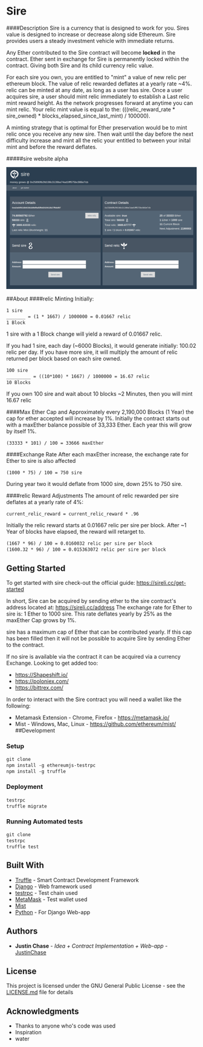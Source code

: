 # Sire
####Description
Sire is a currency that is designed to work for you. Sires value is designed to increase or decrease along side Ethereum. Sire provides users a steady investment vehicle with immediate returns.

Any Ether contributed to the Sire contract will become **locked** in the contract. Ether sent in exchange for Sire is permanently locked within the contract. Giving both Sire and its child currency relic value.

For each sire you own, you are entitled to "mint" a value of new relic per ethereum block. The value of relic rewarded deflates at a yearly rate ~4%. relic can be minted at any date, as long as a user has sire. Once a user acquires sire, a user should mint relic immediately to establish a Last relic mint reward height. As the network progresses forward at anytime you can mint relic. Your relic mint value is equal to the: (((relic_reward_rate * sire_owned) * blocks_elapsed_since_last_mint) / 100000).

A minting strategy that is optimal for Ether preservation would be to mint relic once you receive any new sire. Then wait until the day before the next difficulty increase and mint all the relic your entitled to between your inital mint and before the reward deflates.

#####sire website alpha

![Alt text](./docs/sire_alpha.png?raw=true "sire website alpha")

##About
####relic Minting
Initially: 
```
1 sire
_______ = (1 * 1667) / 1000000 = 0.01667 relic
1 Block
```
1 sire with a 1 Block change will yield a reward of 0.01667 relic. 

If you had 1 sire, each day (~6000 Blocks), it would generate initially: 100.02 relic per day.
If you have more sire, it will multiply the amount of relic returned per block based on each sire owned. 


```
100 sire
_________ = ((10*100) * 1667) / 1000000 = 16.67 relic
10 Blocks
```
If you own 100 sire and wait about 10 blocks ~2 Minutes, then you will mint 16.67 relic

####Max Ether Cap and 
Approximately every 2,190,000 Blocks (1 Year) the cap for ether accepted will increase by 1%. Initially the contract starts out with a maxEther balance possible of 33,333 Ether. Each year this will grow by itself 1%.
 ```
 (33333 * 101) / 100 = 33666 maxEther
 ```
####Exchange Rate
 After each maxEther increase, the exchange rate for Ether to sire is also affected
```
(1000 * 75) / 100 = 750 sire
```
During year two it would deflate from 1000 sire, down 25% to 750 sire.

####relic Reward Adjustments
The amount of relic rewarded per sire deflates at a yearly rate of 4%:
 ```
 current_relic_reward = current_relic_reward * .96
```
Initially the relic reward starts at 0.01667 relic per sire per block. After ~1 Year of blocks have elapsed, the reward will retarget to.

```
(1667 * 96) / 100 = 0.0160032 relic per sire per block
(1600.32 * 96) / 100 = 0.015363072 relic per sire per block
```

## Getting Started

To get started with sire check-out the official guide: https://sireli.cc/get-started

In short, Sire can be acquired by sending ether to the sire contract's address located at:
https://sireli.cc/address
The exchange rate for Ether to sire is: 1 Ether to 1000 sire. This rate deflates yearly by 25% as the maxEther Cap grows by 1%.

sire has a maximum cap of Ether that can be contributed yearly. If this cap has been filled then it will not be possible to acquire Sire by sending Ether to the contract.

If no sire is available via the contract it can be acquired via a currency Exchange.
Looking to get added too:
- https://Shapeshift.io/
- https://poloniex.com/
- https://bittrex.com/

In order to interact with the Sire contract you will need a wallet like the following:
- Metamask Extension - Chrome, Firefox -  https://metamask.io/
- Mist - Windows, Mac, Linux - https://github.com/ethereum/mist/
##Development
### Setup

```
git clone
npm install -g ethereumjs-testrpc
npm install -g truffle
```
### Deployment

```
testrpc
truffle migrate
```

### Running Automated tests

```
git clone 
testrpc
truffle test
```


## Built With
* [Truffle](http://truffleframework.com/) - Smart Contract Development Framework
* [Django](https://www.djangoproject.com/) - Web framework used
* [testrpc](https://github.com/ethereumjs/testrpc) - Test chain used
* [MetaMask](https://metamask.io/) - Test wallet used
* [Mist](https://github.com/ethereum/mist/)
* [Python](https://www.python.org/) - For Django Web-app

## Authors

* **Justin Chase** - *Idea + Contract Implementation + Web-app* - [JustinChase](https://github.com/jujum4n)

## License

This project is licensed under the GNU General Public License - see the [LICENSE.md](LICENSE.md) file for details

## Acknowledgments

* Thanks to anyone who's code was used
* Inspiration
* water

